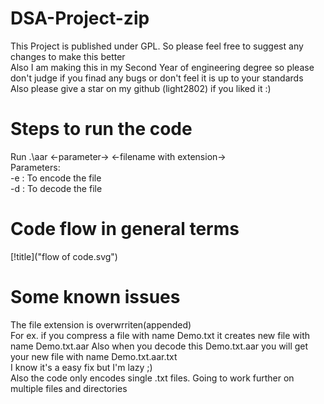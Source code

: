 <!-- INTRO -->
# DSA-Project-zip

This Project is published under GPL. So please feel free to suggest any changes to make this better <br>
Also I am making this in my Second Year of engineering degree so please don't judge if you finad any bugs or don't feel it is up to your standards<br>
Also please give a star on my github (light2802) if you liked it :)<br>

# Steps to run the code
Run .\aar <-parameter-> <-filename with extension-> <br>
Parameters:<br>
-e : To encode the file<br>
-d : To decode the file<br>

# Code flow in general terms
[!title]("flow of code.svg")

# Some known issues
The file extension is overwrriten(appended)<br>
For ex. if you compress a file with name Demo.txt it creates new file with name Demo.txt.aar Also when you decode this Demo.txt.aar you will get your new file with name Demo.txt.aar.txt<br>
I know it's a easy fix but I'm lazy ;)<br>
Also the code only encodes single .txt files. Going to work further on multiple files and directories
